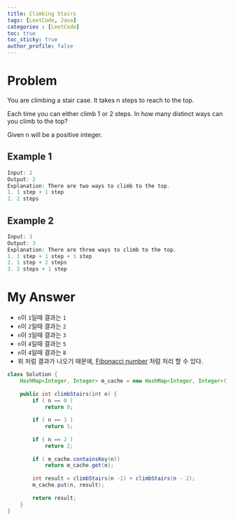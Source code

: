 ```yaml
---
title: Climbing Stairs
tags: [LeetCode, Java]
categories : [LeetCode]
toc: true
toc_sticky: true
author_profile: false
---
```


# Problem

You are climbing a stair case. It takes n steps to reach to the top.

Each time you can either climb 1 or 2 steps. In how many distinct ways can you climb to the top?

Given n will be a positive integer.

## Example 1

```swift
Input: 2
Output: 2
Explanation: There are two ways to climb to the top.
1. 1 step + 1 step
2. 2 steps
```

## Example 2

```swift
Input: 3
Output: 3
Explanation: There are three ways to climb to the top.
1. 1 step + 1 step + 1 step
2. 1 step + 2 steps
3. 2 steps + 1 step
```

# My Answer

* `n`이 `1`일때 결과는 `1`
* `n`이 `2`일때 결과는 `2`
* `n`이 `3`일때 결과는 `3`
* `n`이 `4`일때 결과는 `5`
* `n`이 `4`일때 결과는 `8`
* 위 처럼 결과가 나오기 때문에, [Fibonacci number](./fibonacci_number.md) 처럼 처리 할 수 있다.

```java
class Solution {
    HashMap<Integer, Integer> m_cache = new HashMap<Integer, Integer>();
    
    public int climbStairs(int n) {
        if ( n == 0 )    
            return 0;
        
        if ( n == 1 )
            return 1;
        
        if ( n == 2 )
            return 2;
        
        if ( m_cache.containsKey(n))
            return m_cache.get(n);
        
        int result = climbStairs(n -1) + climbStairs(n - 2);
        m_cache.put(n, result);
        
        return result;
    }
}
```

